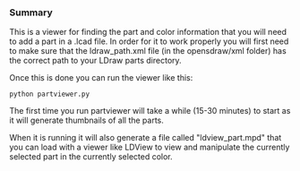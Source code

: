 
### Summary ###
This is a viewer for finding the part and color information that you will need to add a part in a .lcad file. In order for it to work properly you will first need to make sure that the ldraw_path.xml file (in the opensdraw/xml folder) has the correct path to your LDraw parts directory.

Once this is done you can run the viewer like this:

```python partviewer.py```

The first time you run partviewer will take a while (15-30 minutes) to start as it will generate thumbnails of all the parts.

When it is running it will also generate a file called "ldview_part.mpd" that you can load with a viewer like LDView to view and manipulate the currently selected part in the currently selected color.
